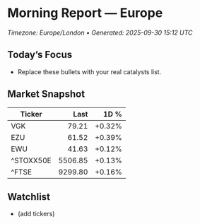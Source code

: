 # Morning Report — Europe
_Timezone: Europe/London • Generated: 2025-09-30 15:12 UTC_

## Today’s Focus
- Replace these bullets with your real catalysts list.

## Market Snapshot
| Ticker | Last | 1D % |
|---|---:|---:|
| VGK | 79.21 | +0.32% |
| EZU | 61.52 | +0.39% |
| EWU | 41.63 | +0.12% |
| ^STOXX50E | 5506.85 | +0.13% |
| ^FTSE | 9299.80 | +0.16% |

## Watchlist
- (add tickers)
